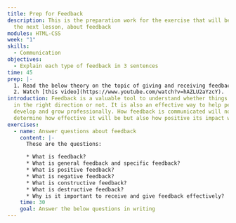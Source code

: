 ```yaml
---
title: Prep for Feedback
description: This is the preparation work for the exercise that will be done in
  the next lesson, about feedback
modules: HTML-CSS
week: "1"
skills:
  - Communication
objectives:
  - Explain each type of feedback in 3 sentences
time: 45
prep: |-
  1. Read the below theory on the topic of giving and receiving feedback. 
  2. Watch [this video](https://www.youtube.com/watch?v=hAZLU2aYzcY).
introduction: Feedback is a valuable tool to understand whether things are going
  in the right direction or not. It is also an effective way to help people
  develop and grow professionally. How feedback is communicated will not only
  determine how effective it will be but also how positive its impact will be.
exercises:
  - name: Answer questions about feedback
    content: |-
      These are the questions:

      * What is feedback?
      * What is general feedback and specific feedback?
      * What is positive feedback?
      * What is negative feedback?
      * What is constructive feedback?
      * What is destructive feedback?
      * Why is it important to receive and give feedback effectively?
    time: 30
    goal: Answer the below questions in writing
---
```

